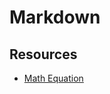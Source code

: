 # Markdown

## Resources

- [Math Equation](https://github.com/rasbt/pattern_classification/blob/master/resources/latex_equations.md)
